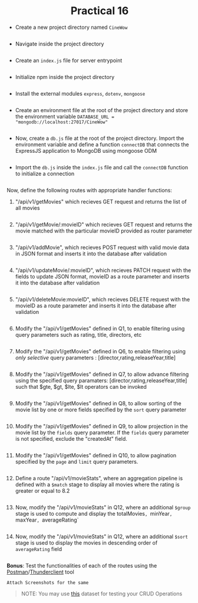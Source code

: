 <h1 align = "center">Practical 16</h1>

- Create a new project directory named `CineWow`
```

```

- Navigate inside the project directory
```

```

- Create an `index.js` file for server entrypoint

```

```

- Initialize npm inside the project directory

```

```

- Install the external modules `express`, `dotenv`, `mongoose`

```

```

- Create an environment file at the root of the project directory and store the environment variable `DATABASE_URL = "mongodb://localhost:27017/CineWow"`

```

```

- Now, create a `db.js` file at the root of the project directory. Import the environment variable and define a function `connectDB` that connects the ExpressJS application 
to MongoDB using mongoose ODM

```

```

- Import the `db.js` inside the `index.js` file and call the `connectDB` function to initialize a connection

```

```

Now, define the following routes with appropriate handler functions:

1. "/api/v1/getMovies" which recieves GET request and returns the list of all movies

```

```

2. "/api/v1/getMovie/:movieID" which recieves GET request and returns the movie matched with the particular movieID provided as router parameter

```

```

3. "/api/v1/addMovie", which recieves POST request with valid movie data in JSON format and inserts it into the database after validation

```

```

4. "/api/v1/updateMovie/:movieID", which recieves PATCH request with the fields to update JSON format, movieID as a route parameter and inserts it into the database after validation

```

```


5. "/api/v1/deleteMovie:movieID", which recieves DELETE request with the movieID as a route parameter and inserts it into the database after validation

```

```

6. Modify the "/api/v1/getMovies" defined in Q1, to enable filtering using query parameters such as rating, title, directors, etc

```

```
7. Modify the "/api/v1/getMovies" defined in Q6, to enable filtering using *only selective* query parameters : [director,rating,releaseYear,title]

```

```


8. Modify the "/api/v1/getMovies" defined in Q7, to allow advance filtering using the specified query paramaters: [director,rating,releaseYear,title] such that $gte, $gt, $lte, $lt operators can be invoked

```

```

9. Modify the "/api/v1/getMovies" defined in Q8, to allow sorting of the movie list by one or more fields specified by the `sort` query parameter

```

```

10. Modify the "/api/v1/getMovies" defined in Q9, to allow projection in the movie list by the `fields` query parameter. If the `fields` query parameter is not specified, exclude the "createdAt" field.

```

```

11. Modify the "/api/v1/getMovies" defined in Q10, to allow pagination specified by the `page` and `limit` query parameters.

```

```

12. Define a route "/api/v1/movieStats", where an aggregation pipeline is defined with a `$match` stage to display all movies where the rating is greater or equal to 8.2

```

```

13. Now, modify the "/api/v1/movieStats" in Q12, where an additional `$group` stage is used to compute and display the totalMovies`, `minYear`, `maxYear`, `averageRating`

```

```
14. Now, modify the "/api/v1/movieStats" in Q12, where an additional `$sort` stage is used to display the movies in descending order of `averageRating` field

```

```



**Bonus**: Test the functionalities of each of the routes using the [Postman](https://www.postman.com/downloads/)/[Thunderclient](https://www.thunderclient.com/) tool

```
Attach Screenshots for the same
```

> NOTE: You may use [this](https://github.com/smaranjitghose/ParulUniversityMEAN/blob/main/practice_problems/datasets/cine_data.json) dataset for testing your CRUD Operations

